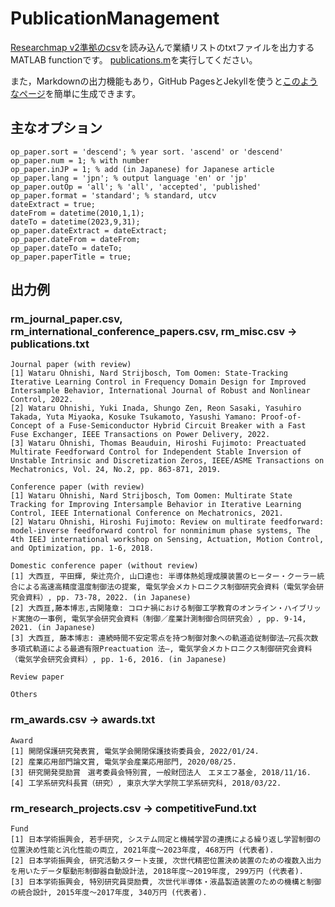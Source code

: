 # PublicationManagement
[Researchmap v2準拠のcsv](https://researchmap.jp/outline/v2api/v2CSV.pdf)を読み込んで業績リストのtxtファイルを出力するMATLAB functionです。
[publications.m](/docs/publications.m)を実行してください。

また，Markdownの出力機能もあり，GitHub PagesとJekyllを使うと[このようなページ](https://wataruohnishi.github.io/research)を簡単に生成できます。

## 主なオプション
```
op_paper.sort = 'descend'; % year sort. 'ascend' or 'descend'
op_paper.num = 1; % with number
op_paper.inJP = 1; % add (in Japanese) for Japanese article
op_paper.lang = 'jpn'; % output language 'en' or 'jp'
op_paper.outOp = 'all'; % 'all', 'accepted', 'published'
op_paper.format = 'standard'; % standard, utcv
dateExtract = true;
dateFrom = datetime(2010,1,1);
dateTo = datetime(2023,9,31);
op_paper.dateExtract = dateExtract; 
op_paper.dateFrom = dateFrom; 
op_paper.dateTo = dateTo; 
op_paper.paperTitle = true;
```

## 出力例
### rm_journal_paper.csv, rm_international_conference_papers.csv, rm_misc.csv -> publications.txt
```
Journal paper (with review)
[1] Wataru Ohnishi, Nard Strijbosch, Tom Oomen: State-Tracking Iterative Learning Control in Frequency Domain Design for Improved Intersample Behavior, International Journal of Robust and Nonlinear Control, 2022.
[2] Wataru Ohnishi, Yuki Inada, Shungo Zen, Reon Sasaki, Yasuhiro Takada, Yuta Miyaoka, Kosuke Tsukamoto, Yasushi Yamano: Proof-of-Concept of a Fuse-Semiconductor Hybrid Circuit Breaker with a Fast Fuse Exchanger, IEEE Transactions on Power Delivery, 2022.
[3] Wataru Ohnishi, Thomas Beauduin, Hiroshi Fujimoto: Preactuated Multirate Feedforward Control for Independent Stable Inversion of Unstable Intrinsic and Discretization Zeros, IEEE/ASME Transactions on Mechatronics, Vol. 24, No.2, pp. 863-871, 2019.

Conference paper (with review)
[1] Wataru Ohnishi, Nard Strijbosch, Tom Oomen: Multirate State Tracking for Improving Intersample Behavior in Iterative Learning Control, IEEE International Conference on Mechatronics, 2021.
[2] Wataru Ohnishi, Hiroshi Fujimoto: Review on multirate feedforward: model-inverse feedforward control for nonminimum phase systems, The 4th IEEJ international workshop on Sensing, Actuation, Motion Control, and Optimization, pp. 1-6, 2018.

Domestic conference paper (without review)
[1] 大西亘, 平田輝, 柴辻亮介, 山口達也: 半導体熱処理成膜装置のヒーター・クーラー統合による高速高精度温度制御法の提案, 電気学会メカトロニクス制御研究会資料（電気学会研究会資料）, pp. 73-78, 2022. (in Japanese)
[2] 大西亘,藤本博志,古関隆章: コロナ禍における制御工学教育のオンライン・ハイブリッド実施の一事例, 電気学会研究会資料（制御／産業計測制御合同研究会）, pp. 9-14, 2021. (in Japanese)
[3] 大西亘, 藤本博志: 連続時間不安定零点を持つ制御対象への軌道追従制御法―冗長次数多項式軌道による最適有限Preactuation 法―, 電気学会メカトロニクス制御研究会資料（電気学会研究会資料）, pp. 1-6, 2016. (in Japanese)

Review paper

Others
```

### rm_awards.csv -> awards.txt
```
Award
[1] 開閉保護研究発表賞, 電気学会開閉保護技術委員会, 2022/01/24.
[2] 産業応用部門論文賞, 電気学会産業応用部門, 2020/08/25.
[3] 研究開発奨励賞　選考委員会特別賞, 一般財団法人　エヌエフ基金, 2018/11/16.
[4] 工学系研究科長賞（研究）, 東京大学大学院工学系研究科, 2018/03/22.
```

### rm_research_projects.csv -> competitiveFund.txt
```
Fund
[1] 日本学術振興会, 若手研究, システム同定と機械学習の連携による繰り返し学習制御の位置決め性能と汎化性能の両立, 2021年度～2023年度, 468万円 (代表者). 
[2] 日本学術振興会, 研究活動スタート支援, 次世代精密位置決め装置のための複数入出力を用いたデータ駆動形制御器自動設計法, 2018年度～2019年度, 299万円 (代表者). 
[3] 日本学術振興会, 特別研究員奨励費, 次世代半導体・液晶製造装置のための機構と制御の統合設計, 2015年度～2017年度, 340万円 (代表者). 
```
